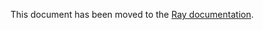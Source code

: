 This document has been moved to the [Ray documentation](https://docs.ray.io/en/latest/cluster/kubernetes/index.html).
